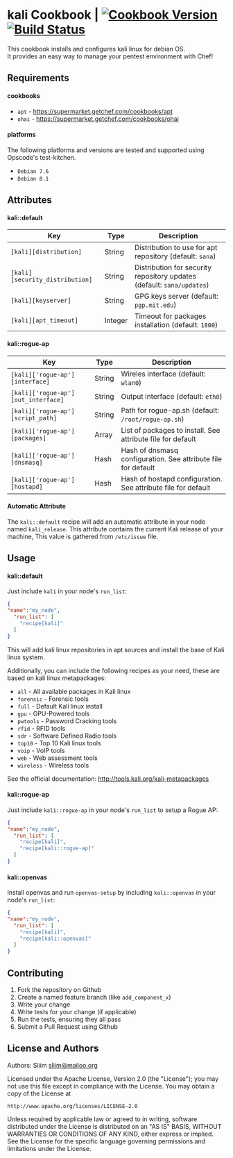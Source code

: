 kali Cookbook | [![Cookbook Version](https://img.shields.io/cookbook/v/kali.svg)](https://community.opscode.com/cookbooks/kali) [![Build Status](https://travis-ci.org/sliim-cookbooks/kali.svg?branch=master)](https://travis-ci.org/sliim-cookbooks/kali) 
==============
This cookbook installs and configures kali linux for debian OS.  
It provides an easy way to manage your pentest environment with Chef!

Requirements
------------
#### cookbooks
- `apt` - https://supermarket.getchef.com/cookbooks/apt
- `ohai` - https://supermarket.getchef.com/cookbooks/ohai

#### platforms
The following platforms and versions are tested and supported using Opscode's test-kitchen.  
- `Debian 7.6`
- `Debian 8.1`

Attributes
----------
#### kali::default
|  Key                            |  Type   |  Description                                                           |
| ------------------------------- | ------- | ---------------------------------------------------------------------- |
| `[kali][distribution]`          | String  | Distribution to use for apt repository (default: `sana`)               |
| `[kali][security_distribution]` | String  | Distribution for security repository updates (default: `sana/updates`) |
| `[kali][keyserver]`             | String  | GPG keys server (default: `pgp.mit.edu`)                               |
| `[kali][apt_timeout]`           | Integer | Timeout for packages installation (default: `1800`)                    |

#### kali::rogue-ap
|  Key                                |  Type   |  Description                                                  |
| ----------------------------------- | ------- | ------------------------------------------------------------- |
| `[kali]['rogue-ap'][interface]`     | String  | Wireles interface (default: `wlan0`)                          |
| `[kali]['rogue-ap'][out_interface]` | String  | Output interface (default: `eth0`)                            |
| `[kali]['rogue-ap'][script_path]`   | String  | Path for rogue-ap.sh (default: `/root/rogue-ap.sh`)           |
| `[kali]['rogue-ap'][packages]`      | Array   | List of packages to install. See attribute file for default   |
| `[kali]['rogue-ap'][dnsmasq]`       | Hash    | Hash of dnsmasq configuration. See attribute file for default |
| `[kali]['rogue-ap'][hostapd]`       | Hash    | Hash of hostapd configuration. See attribute file for default |

#### Automatic Attribute
The `kali::default` recipe will add an automatic attribute in your node named `kali_release`.
This attribute contains the current Kali release of your machine, This value is gathered from `/etc/issue` file.

Usage
-----
#### kali::default
Just include `kali` in your node's `run_list`:  

```json
{
"name":"my_node",
  "run_list": [
    "recipe[kali]"
  ]
}
```

This will add kali linux repositories in apt sources and install the base of Kali linux system.  

Additionally, you can include the following recipes as your need, these are based on kali linux metapackages:  
- `all` - All available packages in Kali linux  
- `forensic` - Forensic tools  
- `full` - Default Kali linux install  
- `gpu` - GPU-Powered tools  
- `pwtools` - Password Cracking tools  
- `rfid` - RFID tools  
- `sdr` - Software Defined Radio tools  
- `top10` - Top 10 Kali linux tools  
- `voip` - VoIP tools  
- `web` - Web assessment tools  
- `wireless` - Wireless tools  

See the official documentation: http://tools.kali.org/kali-metapackages

#### kali::rogue-ap
Just include `kali::rogue-ap` in your node's `run_list` to setup a Rogue AP:

```json
{
"name":"my_node",
  "run_list": [
    "recipe[kali]",
    "recipe[kali::rogue-ap]"
  ]
}
```

#### kali::openvas
Install openvas and run `openvas-setup` by including `kali::openvas` in your node's `run_list`:

```json
{
"name":"my_node",
  "run_list": [
    "recipe[kali]",
    "recipe[kali::openvas]"
  ]
}
```

Contributing
------------
1. Fork the repository on Github
2. Create a named feature branch (like `add_component_x`)
3. Write your change
4. Write tests for your change (if applicable)
5. Run the tests, ensuring they all pass
6. Submit a Pull Request using Github

License and Authors
-------------------
Authors: Sliim <sliim@mailoo.org> 

Licensed under the Apache License, Version 2.0 (the "License"); you may not use this file except in compliance with the License. You may obtain a copy of the License at

    http://www.apache.org/licenses/LICENSE-2.0

Unless required by applicable law or agreed to in writing, software distributed under the License is distributed on an "AS IS" BASIS, WITHOUT WARRANTIES OR CONDITIONS OF ANY KIND, either express or implied. See the License for the specific language governing permissions and limitations under the License.
